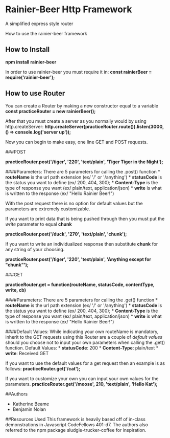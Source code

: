 # Rainier-Beer Http Framework
A simplified express style router

How to use the rainier-beer framework
## How to Install

**npm install rainier-beer**

In order to use rainier-beer you must require it in:
**const rainierBeer = require('rainier-beer');**

## How to use Router

You can create a Router by making a new constructor equal to a variable
 **const practiceRouter = new rainierBeer();**

After that you must create a server as you normally would by using http.createServer:
**http.createServer(practiceRouter.route()).listen(3000, () => console.log('server up'));**

Now you can begin to make easy, one line GET and POST requests.

###POST

**practiceRouter.post('/tiger', '220', 'text/plain', 'Tiger Tiger in the Night');**

####Parameters:
There are 5 parameters for calling the .post() function
          * **routeName** is the url path extension (ex/ '/' or '/anything')
          * **statusCode** is the status you want to define (ex/ 200, 404, 300);
          * **Content-Type** is the type of response you want (ex/ plain/text, application/json)
          * **write** is what is written to the response (ex/ "Hello Rainier Beer!")

With the post request there is no option for default values but the parameters are extremely customizable.

If you want to print data that is being pushed through then you must put the *write* parameter to equal **chunk**

**practiceRouter.post('/duck', '270', 'text/plain', 'chunk');**

If you want to write an individualized response then substitute **chunk** for any string of your choosing.

**practiceRouter.post('/tiger', '220', 'text/plain', 'Anything except for "chunk"');**

###GET

**practiceRouter.get = function(routeName, statusCode, contentType, write, cb)**

####Parameters:
There are 5 parameters for calling the .get() function
          * **routeName** is the url path extension (ex/ '/' or '/anything')
          * **statusCode** is the status you want to define (ex/ 200, 404, 300);
          * **Content-Type** is the type of response you want (ex/ plain/text, application/json)
          * **write** is what is written to the response (ex/ "Hello Rainier Beer!")

####Default Values:
While indicating your own routeName is mandatory, inherit to the GET requests using this Router are a couple of *default values* should you choose not to input your own parameters when calling the .get() function.
Default Values:
            * **statusCode**: 200
            * **Content-Type**: plain/text
            * **write**: Received GET

If you want to use the default values for a get request then an example is as follows:
**practiceRouter.get('/cat');**

If you want to customize your own you can input your own values for the parameters.
**practiceRouter.get('/moose', 210, 'text/plain', 'Hello Kat');**

##Authors
* Katherine Beame
* Benjamin Nolan

##Resources Used
This framework is heavily based off of in-class demonstrations in Javascript CodeFellows 401-d7.
The authors also referred to the npm package sludgie-trucker-coffee for inspiration.
